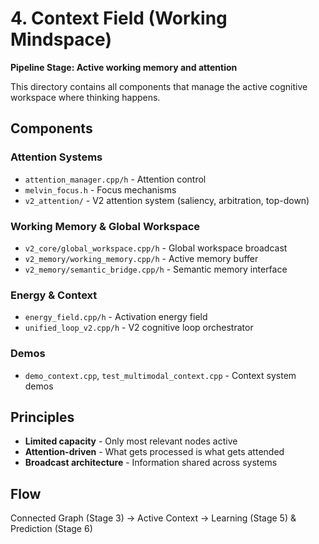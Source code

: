 # 4. Context Field (Working Mindspace)

**Pipeline Stage: Active working memory and attention**

This directory contains all components that manage the active cognitive workspace where thinking happens.

## Components

### Attention Systems
- `attention_manager.cpp/h` - Attention control
- `melvin_focus.h` - Focus mechanisms
- `v2_attention/` - V2 attention system (saliency, arbitration, top-down)

### Working Memory & Global Workspace
- `v2_core/global_workspace.cpp/h` - Global workspace broadcast
- `v2_memory/working_memory.cpp/h` - Active memory buffer
- `v2_memory/semantic_bridge.cpp/h` - Semantic memory interface

### Energy & Context
- `energy_field.cpp/h` - Activation energy field
- `unified_loop_v2.cpp/h` - V2 cognitive loop orchestrator

### Demos
- `demo_context.cpp`, `test_multimodal_context.cpp` - Context system demos

## Principles
- **Limited capacity** - Only most relevant nodes active
- **Attention-driven** - What gets processed is what gets attended
- **Broadcast architecture** - Information shared across systems

## Flow
Connected Graph (Stage 3) → Active Context → Learning (Stage 5) & Prediction (Stage 6)

